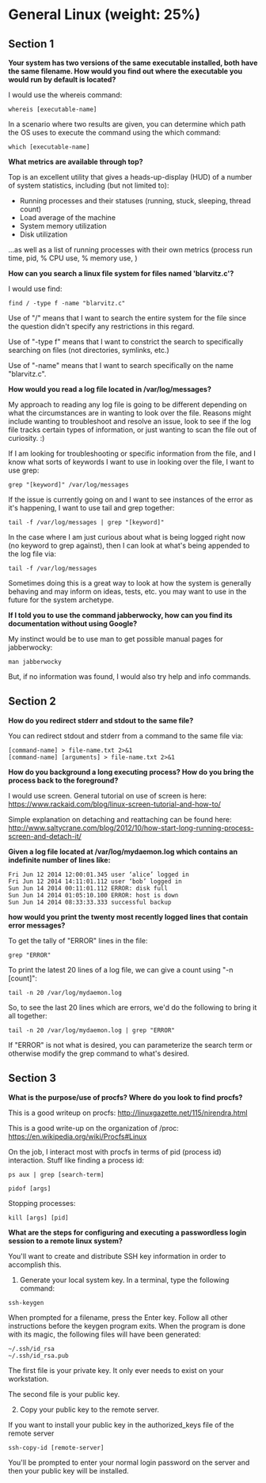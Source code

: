# **General Linux (weight: 25%)**
## **Section 1**
**Your system has two versions of the same executable installed, both have the same filename.  How would you find out where the executable you would run by default is located?**

I would use the whereis command:

`whereis [executable-name]`

In a scenario where two results are given, you can determine which path the OS uses to execute the command using the which command:

`which [executable-name]`

**What metrics are available through top?**

Top is an excellent utility that gives a heads-up-display (HUD) of a number of system statistics, including (but not limited to):

- Running processes and their statuses (running, stuck, sleeping, thread count)
- Load average of the machine
- System memory utilization
- Disk utilization

...as well as a list of running processes with their own metrics (process run time, pid, % CPU use, % memory use, )

**How can you search a linux file system for files named 'blarvitz.c'?**

I would use find:

`find / -type f -name "blarvitz.c"`

Use of "/" means that I want to search the entire system for the file since the question didn't specify any restrictions in this regard.

Use of "-type f" means that I want to constrict the search to specifically searching on files (not directories, symlinks, etc.)

Use of "-name" means that I want to search specifically on the name "blarvitz.c".

**How would you read a log file located in /var/log/messages?**

My approach to reading any log file is going to be different depending on what the circumstances are in wanting to look over the file.  Reasons might include wanting to troubleshoot and resolve an issue, look to see if the log file tracks certain types of information, or just wanting to scan the file out of curiosity. :)

If I am looking for troubleshooting or specific information from the file, and I know what sorts of keywords I want to use in looking over the file, I want to use grep:

`grep "[keyword]" /var/log/messages`

If the issue is currently going on and I want to see instances of the error as it's happening, I want to use tail and grep together:

`tail -f /var/log/messages | grep "[keyword]"`

In the case where I am just curious about what is being logged right now (no keyword to grep against), then I can look at what's being appended to the log file via:

`tail -f /var/log/messages`

Sometimes doing this is a great way to look at how the system is generally behaving and may inform on ideas, tests, etc. you may want to use in the future for the system archetype.

**If I told you to use the command jabberwocky, how can you find its documentation without using Google?**

My instinct would be to use man to get possible manual pages for jabberwocky:

`man jabberwocky`

But, if no information was found, I would also try help and info commands.




## **Section 2**
**How do you redirect stderr and stdout to the same file?**

You can redirect stdout and stderr from a command to the same file via:

```
[command-name] > file-name.txt 2>&1
[command-name] [arguments] > file-name.txt 2>&1
```

**How do you background a long executing process?  How do you bring the process back to the foreground?**

I would use screen.  General tutorial on use of screen is here:  https://www.rackaid.com/blog/linux-screen-tutorial-and-how-to/

Simple explanation on detaching and reattaching can be found here:  http://www.saltycrane.com/blog/2012/10/how-start-long-running-process-screen-and-detach-it/


**Given a log file located at /var/log/mydaemon.log which contains an indefinite number of lines like:**
```
Fri Jun 12 2014 12:00:01.345 user ‘alice’ logged in
Fri Jun 12 2014 14:11:01.112 user ‘bob’ logged in
Sun Jun 14 2014 00:11:01.112 ERROR: disk full
Sun Jun 14 2014 01:05:10.100 ERROR: host is down
Sun Jun 14 2014 08:33:33.333 successful backup
```
**how would you print the twenty most recently logged lines that contain error messages?**

To get the tally of "ERROR" lines in the file:

`grep "ERROR"`

To print the latest 20 lines of a log file, we can give a count using "-n [count]":

`tail -n 20 /var/log/mydaemon.log`

So, to see the last 20 lines which are errors, we'd do the following to bring it all together:

`tail -n 20 /var/log/mydaemon.log | grep "ERROR"`

If "ERROR" is not what is desired, you can parameterize the search term or otherwise modify the grep command to what's desired.



## **Section 3**
**What is the purpose/use of procfs?  Where do you look to find procfs?**

This is a good writeup on procfs:
http://linuxgazette.net/115/nirendra.html

This is a good write-up on the organization of /proc:
https://en.wikipedia.org/wiki/Procfs#Linux

On the job, I interact most with procfs in terms of pid (process id) interaction.  Stuff like finding a process id:

`ps aux | grep [search-term]`

`pidof [args]`

Stopping processes:

`kill [args] [pid]`


**What are the steps for configuring and executing a passwordless login session to a remote linux system?**

You'll want to create and distribute SSH key information in order to accomplish this.

1.  Generate your local system key.  In a terminal, type the following command:

`ssh-keygen`

When prompted for a filename, press the Enter key.  Follow all other instructions before the keygen program exits.  When the program is done with its magic, the following files will have been generated:

```
~/.ssh/id_rsa
~/.ssh/id_rsa.pub
```

The first file is your private key. It only ever needs to exist on your workstation.

The second file is your public key. 

2.  Copy your public key to the remote server.

If you want to install your public key in the authorized_keys file of the remote server

`ssh-copy-id [remote-server]`

You'll be prompted to enter your normal login password on the server and then your public key will be installed. 